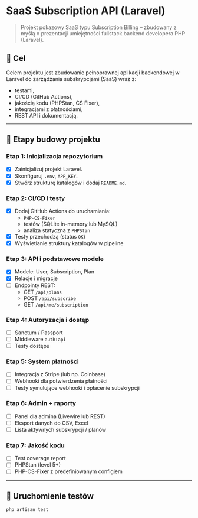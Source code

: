 # SaaS Subscription API (Laravel)

> Projekt pokazowy SaaS typu Subscription Billing – zbudowany z myślą o prezentacji umiejętności fullstack backend developera PHP (Laravel). 

## 🎯 Cel

Celem projektu jest zbudowanie pełnoprawnej aplikacji backendowej w Laravel do zarządzania subskrypcjami (SaaS) wraz z:
- testami,
- CI/CD (GitHub Actions),
- jakością kodu (PHPStan, CS Fixer),
- integracjami z płatnościami,
- REST API i dokumentacją.

---

## 🚧 Etapy budowy projektu

### Etap 1: Inicjalizacja repozytorium
- [x] Zainicjalizuj projekt Laravel.
- [x] Skonfiguruj `.env`, `APP_KEY`.
- [x] Stwórz strukturę katalogów i dodaj `README.md`.

### Etap 2: CI/CD i testy
- [x] Dodaj GitHub Actions do uruchamiania:
  - `PHP-CS-Fixer`
  - testów (SQLite in-memory lub MySQL)
  - analiza statyczna z `PHPStan`
- [x] Testy przechodzą (status `OK`)
- [x] Wyświetlanie struktury katalogów w pipeline

### Etap 3: API i podstawowe modele
- [x] Modele: User, Subscription, Plan
- [x] Relacje i migracje
- [ ] Endpointy REST:
  - GET `/api/plans`
  - POST `/api/subscribe`
  - GET `/api/me/subscription`

### Etap 4: Autoryzacja i dostęp
- [ ] Sanctum / Passport
- [ ] Middleware `auth:api`
- [ ] Testy dostępu

### Etap 5: System płatności
- [ ] Integracja z Stripe (lub np. Coinbase)
- [ ] Webhooki dla potwierdzenia płatności
- [ ] Testy symulujące webhooki i opłacenie subskrypcji

### Etap 6: Admin + raporty
- [ ] Panel dla admina (Livewire lub REST)
- [ ] Eksport danych do CSV, Excel
- [ ] Lista aktywnych subskrypcji / planów

### Etap 7: Jakość kodu
- [ ] Test coverage report
- [ ] PHPStan (level 5+)
- [ ] PHP-CS-Fixer z predefiniowanym configiem

---

## 🧪 Uruchomienie testów

```bash
php artisan test
